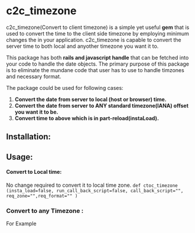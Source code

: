 # c2c_timezone
c2c_timezone(Convert to client timezone) is a simple yet useful **gem** that is used to convert the time to the client side timezone by employing minimum changes the in your application. c2c_timezone is capable to convert the server time to both local and anyother timezone you want it to. 

This package has both **rails and javascript handle** that can be fetched into your code to handle the date objects. The primary purpose of this package is to eliminate the mundane code that user has to use to handle timzones and necessary format.

The package could be used for following cases:
1. **Convert the date from server to local (host or browser) time.**
2. **Convert the date from server to ANY standard timezone(IANA) offset you want it to be.**
3. **Convert time to above  which is in part-reload(instaLoad).**


## Installation:

## Usage:

#### Convert to Local time:
No change required to convert it to local time zone.
` def ctoc_timezone (insta_load=false, run_call_back_script=false, call_back_script="", req_zone="",req_format="" ) `
    
### Convert to any Timezone :

For Example 
